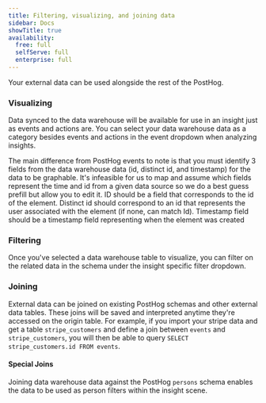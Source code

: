 ```yaml
---
title: Filtering, visualizing, and joining data
sidebar: Docs
showTitle: true
availability:
  free: full
  selfServe: full
  enterprise: full
---
```


Your external data can be used alongside the rest of the PostHog.

### Visualizing

Data synced to the data warehouse will be available for use in an insight just as events and actions are. You can select your data warehouse data as a category besides events and actions in the event dropdown when analyzing insights.

The main difference from PostHog events to note is that you must identify 3 fields from the data warehouse data (id, distinct id, and timestamp) for the data to be graphable. It's infeasible for us to map and assume which fields represent the time and id from a given data source so we do a best guess prefill but allow you to edit it. ID should be a field that corresponds to the id of the element. Distinct id should correspond to an id that represents the user associated with the element (if none, can match Id). Timestamp field should be a timestamp field representing when the element was created

### Filtering

Once you've selected a data warehouse table to visualize, you can filter on the related data in the schema under the insight specific filter dropdown.

### Joining

External data can be joined on existing PostHog schemas and other external data tables. These joins will be saved and interpreted anytime they're accessed on the origin table. For example, if you import your stripe data and get a table `stripe_customers` and define a join between `events` and `stripe_customers`, you will then be able to query `SELECT stripe_customers.id FROM events`. 

#### Special Joins

Joining data warehouse data against the PostHog `persons` schema enables the data to be used as person filters within the insight scene. 


